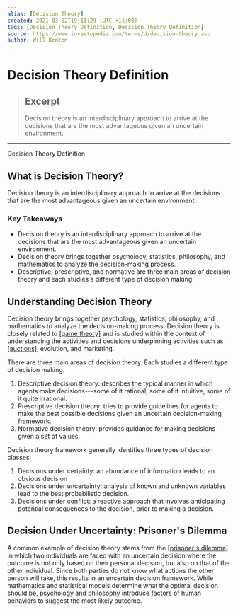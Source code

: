 ```yaml
---
alias: [Decision Theory]
created: 2021-03-02T19:11:29 (UTC +11:00)
tags: [Decision Theory Definition, Decision Theory Definition]
source: https://www.investopedia.com/terms/d/decision-theory.asp
author: Will Kenton
---
```


# Decision Theory Definition

> ## Excerpt
> Decision theory is an interdisciplinary approach to arrive at the decisions that are the most advantageous given an uncertain environment.

---

Decision Theory Definition
## What is Decision Theory?

Decision theory is an interdisciplinary approach to arrive at the decisions that are the most advantageous given an uncertain environment.

### Key Takeaways

-   Decision theory is an interdisciplinary approach to arrive at the decisions that are the most advantageous given an uncertain environment.
-   Decision theory brings together psychology, statistics, philosophy, and mathematics to analyze the decision-making process.
-   Descriptive, prescriptive, and normative are three main areas of decision theory and each studies a different type of decision making.

## Understanding Decision Theory

Decision theory brings together psychology, statistics, philosophy, and mathematics to analyze the decision-making process. Decision theory is closely related to [[game theory]](https://www.investopedia.com/terms/g/gametheory.asp) and is studied within the context of understanding the activities and decisions underpinning activities such as [[auctions]](https://www.investopedia.com/terms/a/auction.asp), evolution, and marketing.

There are three main areas of decision theory. Each studies a different type of decision making.

1.  Descriptive decision theory: describes the typical manner in which agents make decisions---some of it rational, some of it intuitive, some of it quite irrational.
2.  Prescriptive decision theory: tries to provide guidelines for agents to make the best possible decisions given an uncertain decision-making framework.
3.  Normative decision theory: provides guidance for making decisions given a set of values.

Decision theory framework generally identifies three types of decision classes:

1.  Decisions under certainty: an abundance of information leads to an obvious decision
2.  Decisions under uncertainty: analysis of known and unknown variables lead to the best probabilistic decision.
3.  Decisions under conflict: a reactive approach that involves anticipating potential consequences to the decision, prior to making a decision.

## Decision Under Uncertainty: Prisoner's Dilemma

A common example of decision theory stems from the [[prisoner's dilemma]](https://www.investopedia.com/terms/p/prisoners-dilemma.asp) in which two individuals are faced with an uncertain decision where the outcome is not only based on their personal decision, but also on that of the other individual. Since both parties do not know what actions the other person will take, this results in an uncertain decision framework. While mathematics and statistical models determine what the optimal decision should be, psychology and philosophy introduce factors of human behaviors to suggest the most likely outcome.
